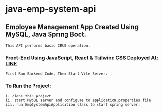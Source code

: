 # java-emp-system-api

## Employee Management App Created Using MySQL, Java Spring Boot.

`This API performs basic CRUD operation.`

### Front-End Using JavaScript, React & Tailwind CSS Deployed At: [LINK](https://github.com/nayak-nirmalya/emp-system-react)

`First Run Backend Code, Then Start Vite Server.`

### To Run the Project:

```
i. clone this project
ii. start MySQL server and configure to application.properties file.
iii. run EmpSystemApiApplication class to start spring server.
```
